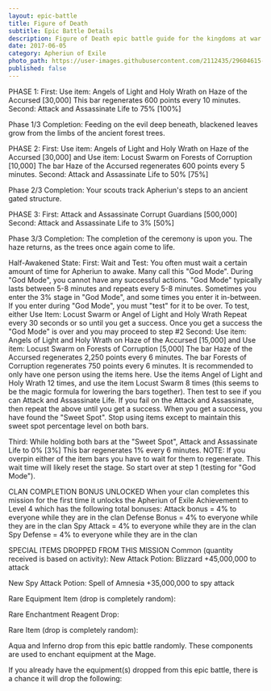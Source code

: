 ```yaml
---
layout: epic-battle
title: Figure of Death
subtitle: Epic Battle Details
description: Figure of Death epic battle guide for the kingdoms at war game
date: 2017-06-05
category: Apheriun of Exile
photo_path: https://user-images.githubusercontent.com/2112435/29604615-47297f5e-87a5-11e7-9066-47a83e507fd5.png
published: false
---
```


PHASE 1:
First: Use item: Angels of Light   and Holy Wrath   on Haze of the Accursed [30,000]
This bar regenerates 600 points every 10 minutes.
Second: Attack and Assassinate Life to 75% [100%]

Phase 1/3 Completion: Feeding on the evil deep beneath, blackened leaves grow from the limbs of the ancient forest trees.

PHASE 2:
First: Use item: Angels of Light   and Holy Wrath   on Haze of the Accursed [30,000] and Use item: Locust Swarm   on Forests of Corruption [10,000]
The bar Haze of the Accursed regenerates 600 points every 5 minutes.
Second: Attack and Assassinate Life to 50% [75%]

Phase 2/3 Completion: Your scouts track Apheriun's steps to an ancient gated structure.

PHASE 3:
First: Attack and Assassinate Corrupt Guardians [500,000]
Second: Attack and Assassinate Life to 3% [50%]

Phase 3/3 Completion: The completion of the ceremony is upon you. The haze returns, as the trees once again come to life.

Half-Awakened State:
First: Wait and Test: You often must wait a certain amount of time for Apheriun to awake. Many call this "God Mode". During "God Mode", you cannot have any successful actions. "God Mode" typically lasts between 5-8 minutes and repeats every 5-8 minutes. Sometimes you enter the 3% stage in "God Mode", and some times you enter it in-between.
If you enter during "God Mode", you must "test" for it to be over.
To test, either Use Item: Locust Swarm or Angel of Light and Holy Wrath
Repeat every 30 seconds or so until you get a success.
Once you get a success the "God Mode" is over and you may proceed to step #2
Second: Use item: Angels of Light   and Holy Wrath   on Haze of the Accursed [15,000] and Use item: Locust Swarm   on Forests of Corruption [5,000]
The bar Haze of the Accursed regenerates 2,250 points every 6 minutes.
The bar Forests of Corruption regenerates 750 points every 6 minutes.
It is recommended to only have one person using the items here.
Use the items Angel of Light   and Holy Wrath   12 times, and use the item Locust Swarm   8 times (this seems to be the magic formula for lowering the bars together).
Then test to see if you can Attack and Assassinate Life. If you fail on the Attack and Assassinate, then repeat the above until you get a success. When you get a success, you have found the "Sweet Spot". Stop using items except to maintain this sweet spot percentage level on both bars.

Third: While holding both bars at the "Sweet Spot", Attack and Assassinate Life to 0% [3%]
This bar regenerates 1% every 6 minutes.
NOTE: If you overpin either of the item bars you have to wait for them to regenerate. This wait time will likely reset the stage. So start over at step 1 (testing for "God Mode").



CLAN COMPLETION BONUS UNLOCKED
When your clan completes this mission for the first time it unlocks the Apheriun of Exile Achievement to Level 4 which has the following total bonuses:
Attack bonus = 4% to everyone while they are in the clan
Defense Bonus = 4% to everyone while they are in the clan
Spy Attack = 4% to everyone while they are in the clan
Spy Defense = 4% to everyone while they are in the clan



SPECIAL ITEMS DROPPED FROM THIS MISSION
Common (quantity received is based on activity):
New Attack Potion: Blizzard +45,000,000 to attack


New Spy Attack Potion: Spell of Amnesia +35,000,000 to spy attack

Rare Equipment Item (drop is completely random):



Rare Enchantment Reagent Drop:




Rare Item (drop is completely random):

Aqua and Inferno drop from this epic battle randomly.
These components are used to enchant equipment at the Mage.



If you already have the equipment(s) dropped from this epic battle, there is a chance it will drop the following:
